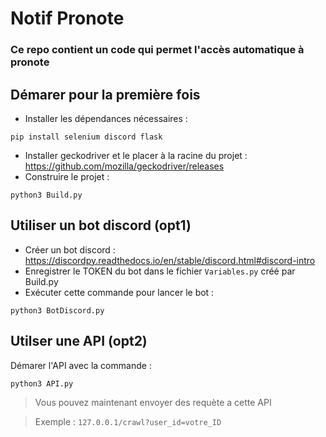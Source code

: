 # Notif Pronote
### Ce repo contient un code qui permet l'accès automatique à pronote

## Démarer pour la première fois
- Installer les dépendances nécessaires :
```shell
pip install selenium discord flask 
```
- Installer geckodriver et le placer à la racine du projet : https://github.com/mozilla/geckodriver/releases
- Construire le projet :
```shell
python3 Build.py 
```

## Utiliser un bot discord (opt1)
- Créer un bot discord : https://discordpy.readthedocs.io/en/stable/discord.html#discord-intro
- Enregistrer le TOKEN du bot dans le fichier `Variables.py` créé par Build.py
- Exécuter cette commande pour lancer le bot :
```shell
python3 BotDiscord.py 
```

## Utilser une API (opt2)
Démarer l'API avec la commande :
```shell
python3 API.py 
```
> Vous pouvez maintenant envoyer des requète a cette API

> Exemple : `127.0.0.1/crawl?user_id=votre_ID`